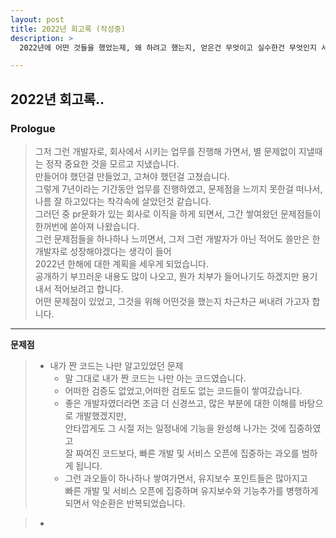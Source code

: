 ```yaml
---
layout: post
title: 2022년 회고록 (작성중)
description: >
  2022년에 어떤 것들을 했었는제, 왜 하려고 했는지, 얻은건 무엇이고 실수한건 무엇인지 서술해보려고 합니다.

---
```


## 2022년 회고록..


### Prologue   

> 그저 그런 개발자로, 회사에서 시키는 업무를 진행해 가면서, 별 문제없이 지낼때는 정작 중요한 것을 모르고 지냈습니다.  
> 만들어야 했던걸 만들었고, 고쳐야 했던걸 고쳤습니다.   
> 그렇게 7년이라는 기간동안 업무를 진행하였고, 문제점을 느끼지 못한걸 떠나서, 나름 잘 하고있다는 착각속에 살았던것 같습니다.     
> 그러던 중 pr문화가 있는 회사로 이직을 하게 되면서, 그간 쌓여왔던 문제점들이 한꺼번에 쏟아져 나왔습니다.   
> 그런 문제점들을 하나하나 느끼면서, 그저 그런 개발자가 아닌 적어도 쓸만은 한 개발자로 성장해야겠다는 생각이 들어   
> 2022년 한해에 대한 계획을 세우게 되었습니다.   
> 공개하기 부끄러운 내용도 많이 나오고, 뭔가 치부가 들어나기도 하겠지만 용기내서 적어보려고 합니다.   
> 어떤 문제점이 있었고, 그것을 위해 어떤것을 했는지 차근차근 써내려 가고자 합니다.   

   
---   

**문제점**   
> - 내가 짠 코드는 나만 알고있었던 문제   
>   + 말 그대로 내가 짠 코드는 나만 아는 코드였습니다.
>   + 어떠한 검증도 없었고,어떠한 검토도 없는 코드들이 쌓여갔습니다.
>   + 좋은 개발자였더라면 조금 더 신경쓰고, 많은 부분에 대한 이해를 바탕으로 개발했겠지만,   
>     안타깝게도 그 시절 저는 일정내에 기능을 완성해 나가는 것에 집중하였고   
>     잘 짜여진 코드보다, 빠른 개발 및 서비스 오픈에 집중하는 과오를 범하게 됩니다.  
>   + 그런 과오들이 하나하나 쌓여가면서, 유지보수 포인트들은 많아지고  
>     빠른 개발 및 서비스 오픈에 집중하며 유지보수와 기능추가를 병행하게 되면서 악순환은 반복되었습니다.   
   
> -  



> 
